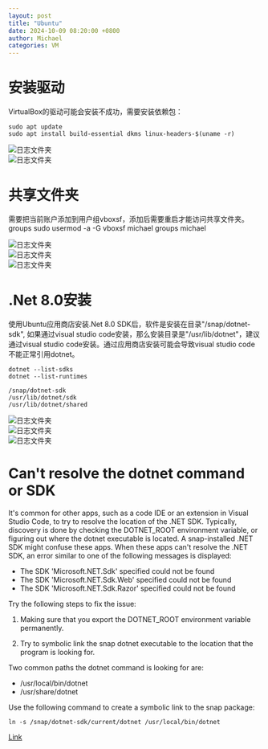 ```yaml
---
layout: post
title: "Ubuntu"
date: 2024-10-09 08:20:00 +0800
author: Michael
categories: VM
---
```


# 安装驱动
VirtualBox的驱动可能会安装不成功，需要安装依赖包：

	sudo apt update
	sudo apt install build-essential dkms linux-headers-$(uname -r)

![日志文件夹](/assets/vm/InstallGuestAdditions.png)   
![日志文件夹](/assets/vm/InstalledGuestAdditions.png)   

# 共享文件夹
需要把当前账户添加到用户组vboxsf，添加后需要重启才能访问共享文件夹。
    groups
    sudo usermod -a -G vboxsf michael
    groups michael

![日志文件夹](/assets/vm/donothavepermission.png)  
![日志文件夹](/assets/vm/groupsbeforereboot.png)  
![日志文件夹](/assets/vm/groupsafterreboot.png)  

# .Net 8.0安装
使用Ubuntu应用商店安装.Net 8.0 SDK后，软件是安装在目录"/snap/dotnet-sdk", 如果通过visual studio code安装，那么安装目录是"/usr/lib/dotnet"，建议通过visual studio code安装。通过应用商店安装可能会导致visual studio code不能正常引用dotnet。

    dotnet --list-sdks
    dotnet --list-runtimes

    /snap/dotnet-sdk
    /usr/lib/dotnet/sdk
    /usr/lib/dotnet/shared

![日志文件夹](/assets/vm/netcoresdk.png)  
![日志文件夹](/assets/vm/dotnetcheck.png)  
![日志文件夹](/assets/vm/dotnetcheck2.png)  

# Can't resolve the dotnet command or SDK
It's common for other apps, such as a code IDE or an extension in Visual Studio Code, to try to resolve the location of the .NET SDK. Typically, discovery is done by checking the DOTNET_ROOT environment variable, or figuring out where the dotnet executable is located. A snap-installed .NET SDK might confuse these apps. When these apps can't resolve the .NET SDK, an error similar to one of the following messages is displayed:

- The SDK 'Microsoft.NET.Sdk' specified could not be found
- The SDK 'Microsoft.NET.Sdk.Web' specified could not be found
- The SDK 'Microsoft.NET.Sdk.Razor' specified could not be found

Try the following steps to fix the issue:

1. Making sure that you export the DOTNET_ROOT environment variable permanently.

2. Try to symbolic link the snap dotnet executable to the location that the program is looking for.

Two common paths the dotnet command is looking for are:

- /usr/local/bin/dotnet
- /usr/share/dotnet

Use the following command to create a symbolic link to the snap package:

    ln -s /snap/dotnet-sdk/current/dotnet /usr/local/bin/dotnet

[Link](https://learn.microsoft.com/en-us/dotnet/core/install/linux-snap-sdk)
    
